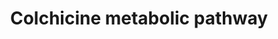 ---
annotations:
- id: PW:0000375
  parent: regulatory pathway
  type: Pathway Ontology
  value: phase I biotransformation pathway via cytochrome P450
- id: PW:0001229
  parent: classic metabolic pathway
  type: Pathway Ontology
  value: xenobiotic metabolic pathway
authors:
- Egonw
- MaintBot
- Eweitz
description: P450-mediated biotransformation pathway of colchicine with the CYP3A4,
  while colchicine inhibits the expression of this enzyme.
last-edited: 2021-05-22
organisms:
- Homo sapiens
redirect_from:
- /index.php/Pathway:WP2536
- /instance/WP2536
revision: null
schema-jsonld:
- '@context': https://schema.org/
  '@id': https://wikipathways.github.io/pathways/WP2536.html
  '@type': Dataset
  creator:
    '@type': Organization
    name: WikiPathways
  description: P450-mediated biotransformation pathway of colchicine with the CYP3A4,
    while colchicine inhibits the expression of this enzyme.
  keywords:
  - 2DMC
  - 3DMC
  - CYP3A4
  - Colchicine
  license: CC0
  name: Colchicine metabolic pathway
seo: CreativeWork
title: Colchicine metabolic pathway
wpid: WP2536
---
